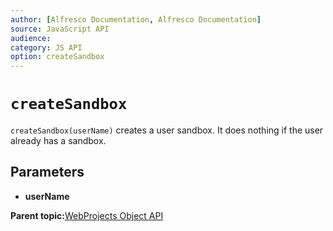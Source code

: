 ```yaml
---
author: [Alfresco Documentation, Alfresco Documentation]
source: JavaScript API
audience: 
category: JS API
option: createSandbox
---
```


# `createSandbox`

`createSandbox(userName)` creates a user sandbox. It does nothing if the user already has a sandbox.

## Parameters

-   **userName**

**Parent topic:**[WebProjects Object API](../references/API-JS-WebProject-Object.md)

